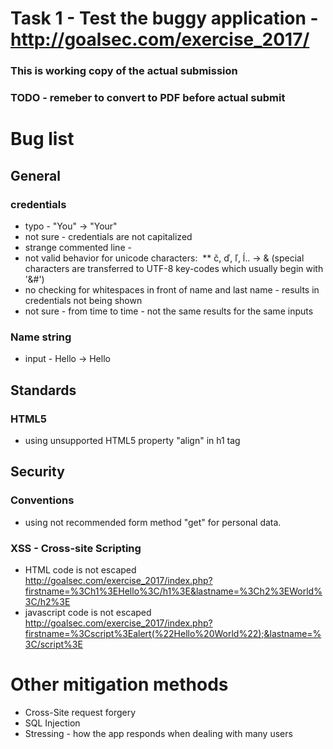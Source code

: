 # Task 1 - Test the buggy application - http://goalsec.com/exercise_2017/

### This is working copy of the actual submission
### TODO - remeber to convert to PDF before actual submit

# Bug list
## General
### credentials
* typo - "You" -> "Your"
* not sure - credentials are not capitalized
* strange commented line - <!--Argh!!! What am I doing???!!!!-->
* not valid behavior for unicode characters:
  ** č, ď, ľ, ĺ.. -> & (special characters are transferred to UTF-8 key-codes which usually begin with '&#')
* no checking for whitespaces in front of name and last name - results in credentials not being shown 
* not sure - from time to time - not the same results for the same inputs
### Name string
* input - &#72;&#101;&#108;&#108;&#111; -> Hello
## Standards
### HTML5
* using unsupported HTML5 property "align" in h1 tag
## Security
### Conventions
* using not recommended form method "get" for personal data.
### XSS - Cross-site Scripting
* HTML code is not escaped http://goalsec.com/exercise_2017/index.php?firstname=%3Ch1%3EHello%3C/h1%3E&lastname=%3Ch2%3EWorld%3C/h2%3E
* javascript code is not escaped http://goalsec.com/exercise_2017/index.php?firstname=%3Cscript%3Ealert(%22Hello%20World%22);&lastname=%3C/script%3E
# Other mitigation methods
* Cross-Site request forgery
* SQL Injection
* Stressing - how the app responds when dealing with many users
